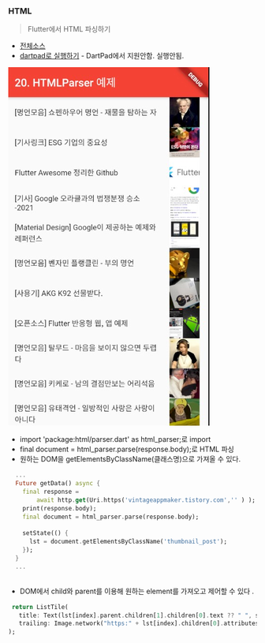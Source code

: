 ### HTML
> Flutter에서 HTML 파싱하기

- [전체소스](../../lib/io/HTMLParserExample.dart)
- [dartpad로 실행하기](#) - DartPad에서 지원안함. 실행안됨.

![](../images/HTMLParserExample.jpg)

- import 'package:html/parser.dart' as html_parser;로 import
- final document = html_parser.parse(response.body);로 HTML 파싱
- 원하는 DOM을 getElementsByClassName(클래스명)으로 가져올 수 있다.
~~~dart
  ...
  Future getData() async {
    final response =
        await http.get(Uri.https('vintageappmaker.tistory.com','' ) );
    print(response.body);
    final document = html_parser.parse(response.body);

    setState(() {
      lst = document.getElementsByClassName('thumbnail_post');
    });
  }
  ...
  
~~~

- DOM에서 child와 parent를 이용해 원하는 element를 가져오고 제어할 수 있다 .
~~~dart
 return ListTile(
   title: Text(lst[index].parent.children[1].children[0].text ?? " ", style: TextStyle(fontSize: 14)),
   trailing: Image.network("https:" + lst[index].children[0].attributes['src']),
);
~~~
